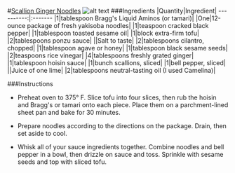#[Scallion Ginger Noodles](http://food52.com/recipes/27862-scallion-ginger-noodles)
![alt text](https://images.food52.com/dCTd4QfCyDaRU_P9JjKUIfOTA38=/753x502/199385b6-f16a-4422-a361-f698d14c2b7d--ScallionGingerTofuNoodles.jpg)
###Ingredients
|Quantity|Ingredient|
----------:|:-------
|1|tablespoon Bragg's Liquid Aminos (or tamari)|
|One|12-ounce package of fresh yakisoba noodles|
|1|teaspoon cracked black pepper|
|1|tablespoon toasted sesame oil|
|1|block extra-firm tofu|
|2|tablespoons ponzu sauce|
||Salt to taste|
|2|tablespoons cilantro, chopped|
|1|tablespoon agave or honey|
|1|tablespoon black sesame seeds|
|2|teaspoons rice vinegar|
|4|tablespoons freshly grated ginger|
|1|tablespoon hoisin sauce|
|1|bunch scallions, sliced|
|1|bell pepper, sliced|
||Juice of one lime|
|2|tablespoons neutral-tasting oil (I used Camelina)|

###Instructions

* Preheat oven to 375° F. Slice tofu into four slices, then rub the hoisin and Bragg's or tamari onto each piece. Place them on a parchment-lined sheet pan and bake for 30 minutes.

* Prepare noodles according to the directions on the package. Drain, then set aside to cool.

* Whisk all of your sauce ingredients together. Combine noodles and bell pepper in a bowl, then drizzle on sauce and toss. Sprinkle with sesame seeds and top with sliced tofu.